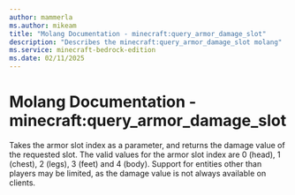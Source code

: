 ```yaml
---
author: mammerla
ms.author: mikeam
title: "Molang Documentation - minecraft:query_armor_damage_slot"
description: "Describes the minecraft:query_armor_damage_slot molang"
ms.service: minecraft-bedrock-edition
ms.date: 02/11/2025 
---
```


# Molang Documentation - minecraft:query_armor_damage_slot

Takes the armor slot index as a parameter, and returns the damage value of the requested slot. The valid values for the armor slot index are 0 (head), 1 (chest), 2 (legs), 3 (feet) and 4 (body). Support for entities other than players may be limited, as the damage value is not always available on clients.
